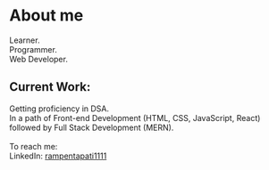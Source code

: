 # About me
  Learner.<br>
  Programmer.<br>
  Web Developer.<br>
  
<!-- ## Tyring to learn...
  <img src="logos/mongoDB-logo.png" alt="mongoDB" title="mongoDB" width="8%">&emsp;&emsp;
  <img src="logos/ExpressJS-logo.jpeg" alt="ExpressJS" title="ExpressJS" width="8%">&emsp;&emsp;
  <img src="logos/React-logo.png" alt="React" title="React" width="4%">&emsp;&emsp;
  <img src="logos/nodeJS-logo.png" alt="nodeJS" title="nodeJS" width="4%">&emsp;&emsp;
  <img src="logos/linux-logo.png" alt="Linux" title="Linux" width="5%">&emsp;&emsp;
  <img src="logos/git-logo.png" alt="GIT" title="GIT" width="5%">&emsp;&emsp;
  <img src="logos/github-logo.png" alt="GitHub" title="GitHub" width="5%">&emsp;&emsp;
  <img src="logos/dbms-logo.png" alt="DBMS" title="DBMS" width="5%">&emsp;&emsp;
  <img src="logos/os-logo.png" alt="OS" title="Operating System" width="5%">&emsp;&emsp;
  <img src="logos/computer-network-logo.png" alt="CN" title="Computer Networks" width="6%">&emsp;&emsp;
<br> -->
## Current Work:
  Getting proficiency in DSA. <br>
  In a path of Front-end Development (HTML, CSS, JavaScript, React) followed by Full Stack Development (MERN).
  <br><br>
  To reach me:<br>
  LinkedIn: <a href="https://www.linkedin.com/in/rampentapati1111/">rampentapati1111</a>
  
  
 
